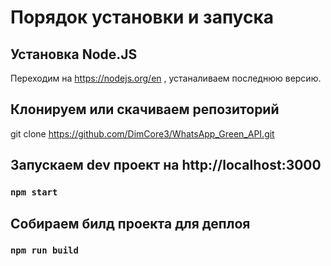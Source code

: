 # Порядок установки и запуска

## Установка Node.JS
Переходим на https://nodejs.org/en , устаналиваем последнюю версию.

## Клонируем или скачиваем репозиторий
git clone https://github.com/DimCore3/WhatsApp_Green_API.git

## Запускаем dev проект на http://localhost:3000
### `npm start`

## Собираем билд проекта для деплоя
### `npm run build`
